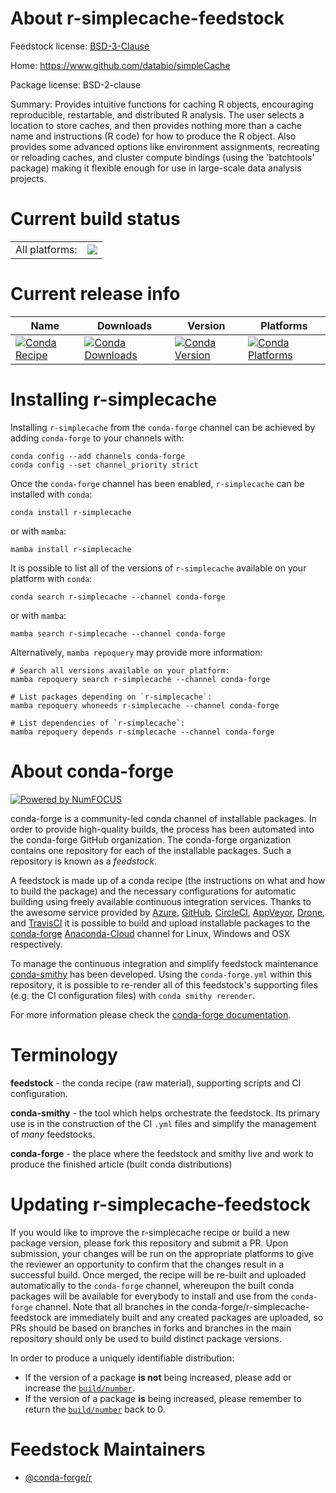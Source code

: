 About r-simplecache-feedstock
=============================

Feedstock license: [BSD-3-Clause](https://github.com/conda-forge/r-simplecache-feedstock/blob/main/LICENSE.txt)

Home: https://www.github.com/databio/simpleCache

Package license: BSD-2-clause

Summary: Provides intuitive functions for caching R objects, encouraging reproducible, restartable, and distributed R analysis. The user selects a location to store caches, and then provides  nothing more than a cache name and instructions (R code) for how to produce the R object. Also provides some advanced options like environment assignments, recreating or reloading caches, and cluster compute bindings (using the 'batchtools' package) making it flexible enough for use in large-scale data analysis projects.

Current build status
====================


<table><tr><td>All platforms:</td>
    <td>
      <a href="https://dev.azure.com/conda-forge/feedstock-builds/_build/latest?definitionId=9787&branchName=main">
        <img src="https://dev.azure.com/conda-forge/feedstock-builds/_apis/build/status/r-simplecache-feedstock?branchName=main">
      </a>
    </td>
  </tr>
</table>

Current release info
====================

| Name | Downloads | Version | Platforms |
| --- | --- | --- | --- |
| [![Conda Recipe](https://img.shields.io/badge/recipe-r--simplecache-green.svg)](https://anaconda.org/conda-forge/r-simplecache) | [![Conda Downloads](https://img.shields.io/conda/dn/conda-forge/r-simplecache.svg)](https://anaconda.org/conda-forge/r-simplecache) | [![Conda Version](https://img.shields.io/conda/vn/conda-forge/r-simplecache.svg)](https://anaconda.org/conda-forge/r-simplecache) | [![Conda Platforms](https://img.shields.io/conda/pn/conda-forge/r-simplecache.svg)](https://anaconda.org/conda-forge/r-simplecache) |

Installing r-simplecache
========================

Installing `r-simplecache` from the `conda-forge` channel can be achieved by adding `conda-forge` to your channels with:

```
conda config --add channels conda-forge
conda config --set channel_priority strict
```

Once the `conda-forge` channel has been enabled, `r-simplecache` can be installed with `conda`:

```
conda install r-simplecache
```

or with `mamba`:

```
mamba install r-simplecache
```

It is possible to list all of the versions of `r-simplecache` available on your platform with `conda`:

```
conda search r-simplecache --channel conda-forge
```

or with `mamba`:

```
mamba search r-simplecache --channel conda-forge
```

Alternatively, `mamba repoquery` may provide more information:

```
# Search all versions available on your platform:
mamba repoquery search r-simplecache --channel conda-forge

# List packages depending on `r-simplecache`:
mamba repoquery whoneeds r-simplecache --channel conda-forge

# List dependencies of `r-simplecache`:
mamba repoquery depends r-simplecache --channel conda-forge
```


About conda-forge
=================

[![Powered by
NumFOCUS](https://img.shields.io/badge/powered%20by-NumFOCUS-orange.svg?style=flat&colorA=E1523D&colorB=007D8A)](https://numfocus.org)

conda-forge is a community-led conda channel of installable packages.
In order to provide high-quality builds, the process has been automated into the
conda-forge GitHub organization. The conda-forge organization contains one repository
for each of the installable packages. Such a repository is known as a *feedstock*.

A feedstock is made up of a conda recipe (the instructions on what and how to build
the package) and the necessary configurations for automatic building using freely
available continuous integration services. Thanks to the awesome service provided by
[Azure](https://azure.microsoft.com/en-us/services/devops/), [GitHub](https://github.com/),
[CircleCI](https://circleci.com/), [AppVeyor](https://www.appveyor.com/),
[Drone](https://cloud.drone.io/welcome), and [TravisCI](https://travis-ci.com/)
it is possible to build and upload installable packages to the
[conda-forge](https://anaconda.org/conda-forge) [Anaconda-Cloud](https://anaconda.org/)
channel for Linux, Windows and OSX respectively.

To manage the continuous integration and simplify feedstock maintenance
[conda-smithy](https://github.com/conda-forge/conda-smithy) has been developed.
Using the ``conda-forge.yml`` within this repository, it is possible to re-render all of
this feedstock's supporting files (e.g. the CI configuration files) with ``conda smithy rerender``.

For more information please check the [conda-forge documentation](https://conda-forge.org/docs/).

Terminology
===========

**feedstock** - the conda recipe (raw material), supporting scripts and CI configuration.

**conda-smithy** - the tool which helps orchestrate the feedstock.
                   Its primary use is in the construction of the CI ``.yml`` files
                   and simplify the management of *many* feedstocks.

**conda-forge** - the place where the feedstock and smithy live and work to
                  produce the finished article (built conda distributions)


Updating r-simplecache-feedstock
================================

If you would like to improve the r-simplecache recipe or build a new
package version, please fork this repository and submit a PR. Upon submission,
your changes will be run on the appropriate platforms to give the reviewer an
opportunity to confirm that the changes result in a successful build. Once
merged, the recipe will be re-built and uploaded automatically to the
`conda-forge` channel, whereupon the built conda packages will be available for
everybody to install and use from the `conda-forge` channel.
Note that all branches in the conda-forge/r-simplecache-feedstock are
immediately built and any created packages are uploaded, so PRs should be based
on branches in forks and branches in the main repository should only be used to
build distinct package versions.

In order to produce a uniquely identifiable distribution:
 * If the version of a package **is not** being increased, please add or increase
   the [``build/number``](https://docs.conda.io/projects/conda-build/en/latest/resources/define-metadata.html#build-number-and-string).
 * If the version of a package **is** being increased, please remember to return
   the [``build/number``](https://docs.conda.io/projects/conda-build/en/latest/resources/define-metadata.html#build-number-and-string)
   back to 0.

Feedstock Maintainers
=====================

* [@conda-forge/r](https://github.com/conda-forge/r/)

